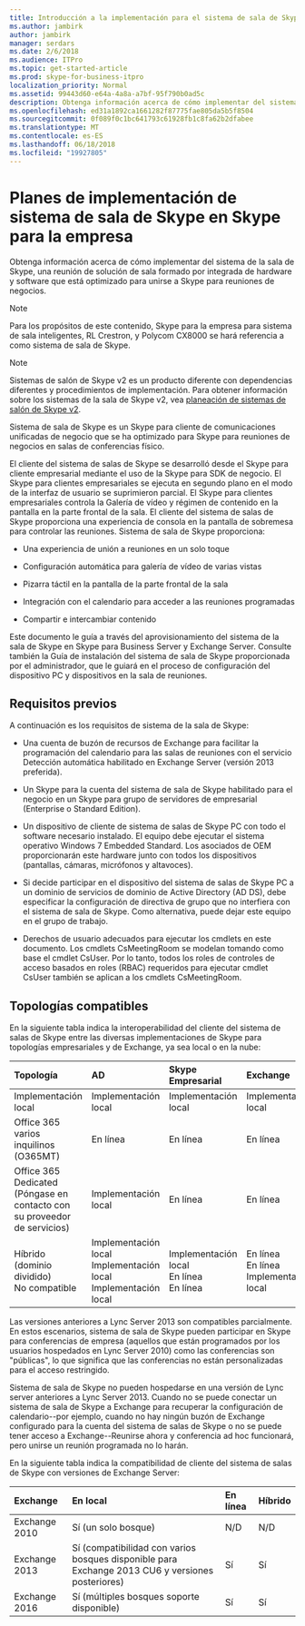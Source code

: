 ```yaml
---
title: Introducción a la implementación para el sistema de sala de Skype
ms.author: jambirk
author: jambirk
manager: serdars
ms.date: 2/6/2018
ms.audience: ITPro
ms.topic: get-started-article
ms.prod: skype-for-business-itpro
localization_priority: Normal
ms.assetid: 99443d60-e64a-4a8a-a7bf-95f790b0ad5c
description: Obtenga información acerca de cómo implementar del sistema de la sala de Skype, una reunión de solución de sala formado por integrada de hardware y software que está optimizado para unirse a Skype para reuniones de negocios.
ms.openlocfilehash: ed31a1892ca1661282f87775fae805da5b5f8504
ms.sourcegitcommit: 0f089f0c1bc641793c61928fb1c8fa62b2dfabee
ms.translationtype: MT
ms.contentlocale: es-ES
ms.lasthandoff: 06/18/2018
ms.locfileid: "19927805"
---
```

# <a name="deployment-planning-for-skype-room-system-in-skype-for-business"></a>Planes de implementación de sistema de sala de Skype en Skype para la empresa
 
Obtenga información acerca de cómo implementar del sistema de la sala de Skype, una reunión de solución de sala formado por integrada de hardware y software que está optimizado para unirse a Skype para reuniones de negocios.
  
> [!NOTE]
> Para los propósitos de este contenido, Skype para la empresa para sistema de sala inteligentes, RL Crestron, y Polycom CX8000 se hará referencia a como sistema de sala de Skype. 

> [!NOTE]
> Sistemas de salón de Skype v2 es un producto diferente con dependencias diferentes y procedimientos de implementación. Para obtener información sobre los sistemas de la sala de Skype v2, vea [planeación de sistemas de salón de Skype v2](../../plan-your-deployment/clients-and-devices/skype-room-systems-v2-0.md).
  
 Sistema de sala de Skype es un Skype para cliente de comunicaciones unificadas de negocio que se ha optimizado para Skype para reuniones de negocios en salas de conferencias físico.
  
El cliente del sistema de salas de Skype se desarrolló desde el Skype para cliente empresarial mediante el uso de la Skype para SDK de negocio. El Skype para clientes empresariales se ejecuta en segundo plano en el modo de la interfaz de usuario se suprimieron parcial. El Skype para clientes empresariales controla la Galería de vídeo y régimen de contenido en la pantalla en la parte frontal de la sala. El cliente del sistema de salas de Skype proporciona una experiencia de consola en la pantalla de sobremesa para controlar las reuniones. Sistema de sala de Skype proporciona: 
  
- Una experiencia de unión a reuniones en un solo toque
    
- Configuración automática para galería de vídeo de varias vistas 
    
- Pizarra táctil en la pantalla de la parte frontal de la sala 
    
- Integración con el calendario para acceder a las reuniones programadas
    
- Compartir e intercambiar contenido 
    
Este documento le guía a través del aprovisionamiento del sistema de la sala de Skype en Skype para Business Server y Exchange Server. Consulte también la Guía de instalación del sistema de sala de Skype proporcionada por el administrador, que le guiará en el proceso de configuración del dispositivo PC y dispositivos en la sala de reuniones. 
  
## <a name="prerequisites"></a>Requisitos previos

A continuación es los requisitos de sistema de la sala de Skype: 
  
- Una cuenta de buzón de recursos de Exchange para facilitar la programación del calendario para las salas de reuniones con el servicio Detección automática habilitado en Exchange Server (versión 2013 preferida).
    
- Un Skype para la cuenta del sistema de sala de Skype habilitado para el negocio en un Skype para grupo de servidores de empresarial (Enterprise o Standard Edition).
    
- Un dispositivo de cliente de sistema de salas de Skype PC con todo el software necesario instalado. El equipo debe ejecutar el sistema operativo Windows 7 Embedded Standard. Los asociados de OEM proporcionarán este hardware junto con todos los dispositivos (pantallas, cámaras, micrófonos y altavoces).
    
- Si decide participar en el dispositivo del sistema de salas de Skype PC a un dominio de servicios de dominio de Active Directory (AD DS), debe especificar la configuración de directiva de grupo que no interfiera con el sistema de sala de Skype. Como alternativa, puede dejar este equipo en el grupo de trabajo. 
    
- Derechos de usuario adecuados para ejecutar los cmdlets en este documento. Los cmdlets CsMeetingRoom se modelan tomando como base el cmdlet CsUser. Por lo tanto, todos los roles de controles de acceso basados en roles (RBAC) requeridos para ejecutar cmdlet CsUser también se aplican a los cmdlets CsMeetingRoom. 
    
## <a name="supported-topologies"></a>Topologías compatibles

En la siguiente tabla indica la interoperabilidad del cliente del sistema de salas de Skype entre las diversas implementaciones de Skype para topologías empresariales y de Exchange, ya sea local o en la nube: 
  

|**Topología**|**AD**|**Skype Empresarial**|**Exchange**|
|:-----|:-----|:-----|:-----|
|Implementación local  <br/> |Implementación local  <br/> |Implementación local  <br/> |Implementación local  <br/> |
|Office 365 varios inquilinos (O365MT)  <br/> |En línea  <br/> |En línea  <br/> |En línea  <br/> |
|Office 365 Dedicated  <br/> (Póngase en contacto con su proveedor de servicios)  <br/> |Implementación local  <br/> |En línea  <br/> |En línea  <br/> |
|Híbrido (dominio dividido)  <br/> No compatible  <br/> |Implementación local  <br/> Implementación local  <br/> Implementación local  <br/> |Implementación local  <br/> En línea  <br/> En línea  <br/> |En línea  <br/> En línea  <br/> Implementación local  <br/> |
   
Las versiones anteriores a Lync Server 2013 son compatibles parcialmente. En estos escenarios, sistema de sala de Skype pueden participar en Skype para conferencias de empresa (aquellos que están programados por los usuarios hospedados en Lync Server 2010) como las conferencias son "públicas", lo que significa que las conferencias no están personalizadas para el acceso restringido. 
  
Sistema de sala de Skype no pueden hospedarse en una versión de Lync server anteriores a Lync Server 2013. Cuando no se puede conectar un sistema de sala de Skype a Exchange para recuperar la configuración de calendario--por ejemplo, cuando no hay ningún buzón de Exchange configurado para la cuenta del sistema de salas de Skype o no se puede tener acceso a Exchange--Reunirse ahora y conferencia ad hoc funcionará, pero unirse un reunión programada no lo harán. 
  
En la siguiente tabla indica la compatibilidad de cliente del sistema de salas de Skype con versiones de Exchange Server: 
  

|**Exchange**|**En local**|**En línea**|**Híbrido**|
|:-----|:-----|:-----|:-----|
|Exchange 2010  <br/> |Sí (un solo bosque)  <br/> |N/D  <br/> |N/D  <br/> |
|Exchange 2013  <br/> |Sí (compatibilidad con varios bosques disponible para Exchange 2013 CU6 y versiones posteriores)  <br/> |Sí  <br/> |Sí  <br/> |
|Exchange 2016  <br/> |Sí (múltiples bosques soporte disponible)  <br/> |Sí  <br/> |Sí  <br/> |
   

